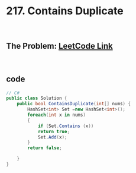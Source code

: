 # 217. Contains Duplicate

<br>

## The Problem: [LeetCode Link](https://leetcode.com/problems/contains-duplicate/)

<br>

## code

```C#
// C#
public class Solution {
    public bool ContainsDuplicate(int[] nums) {
        HashSet<int> Set =new HashSet<int>();
        foreach(int x in nums)
        {
            if (Set.Contains (x))
            return true;
            Set.Add(x);
        }
        return false;

    }
}
```
